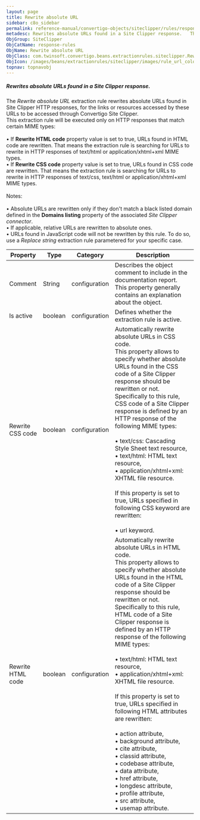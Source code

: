 ```yaml
---
layout: page
title: Rewrite absolute URL
sidebar: c8o_sidebar
permalink: reference-manual/convertigo-objects/siteclipper/rules/response-rules/rewrite-absolute-url/
metadesc: Rewrites absolute URLs found in a Site Clipper response.   The  Rewrite absolute URL  extraction rule rewrites absolute URLs found in Site Clipper HTT
ObjGroup: SiteClipper
ObjCatName: response-rules
ObjName: Rewrite absolute URL
ObjClass: com.twinsoft.convertigo.beans.extractionrules.siteclipper.RewriteAbsoluteUrl
ObjIcon: /images/beans/extractionrules/siteclipper/images/rule_url_color_32x32.png
topnav: topnavobj
---
```

##### Rewrites absolute URLs found in a Site Clipper response. 

The <i>Rewrite absolute URL</i> extraction rule rewrites absolute URLs found in Site Clipper HTTP responses, for the links or resources accessed by these URLs to be accessed through Convertigo Site Clipper. <br/>This extraction rule will be executed only on HTTP responses that match certain MIME types:<br/><br/>• If <b>Rewrite HTML code</b> property value is set to <span class="computer">true</span>, URLs found in HTML code are rewritten. That means the extraction rule is searching for URLs to rewrite in HTTP responses of <span class="computer">text/html</span> or <span class="computer">application/xhtml+xml</span> MIME types. <br/>• If <b>Rewrite CSS code</b> property value is set to <span class="computer">true</span>, URLs found in CSS code are rewritten. That means the extraction rule is searching for URLs to rewrite in HTTP responses of <span class="computer">text/css</span>, <span class="computer">text/html</span> or <span class="computer">application/xhtml+xml</span> MIME types.<br/><br/><span class="orangetwinsoft">Notes:</span><br/><br/>• Absolute URLs are rewritten only if they don't match a black listed domain defined in the <b>Domains listing</b> property of the associated <i>Site Clipper connector</i>.<br/>• If applicable, relative URLs are rewritten to absolute ones. <br/>• URLs found in JavaScript code will not be rewritten by this rule. To do so, use a <i>Replace string</i> extraction rule parametered for your specific case.<br/>

Property | Type | Category | Description
--- | --- | --- | ---
Comment | String | configuration | Describes the object comment to include in the documentation report.<br/>This property generally contains an explanation about the object.
Is active | boolean | configuration | Defines whether the extraction rule is active.
Rewrite CSS code | boolean | configuration | Automatically rewrite absolute URLs in CSS code.<br/>This property allows to specify whether absolute URLs found in the CSS code of a Site Clipper response should be rewritten or not. Specifically to this rule, CSS code of a Site Clipper response is defined by an HTTP response of the following MIME types: <br/><br/>• <span class="computer">text/css</span>: Cascading Style Sheet text resource, <br/>• <span class="computer">text/html</span>: HTML text resource, <br/>• <span class="computer">application/xhtml+xml</span>: XHTML file resource. <br/><br/>If this property is set to <span class="computer">true</span>, URLs specified in following CSS keyword are rewritten: <br/><br/>• <span class="computer">url</span> keyword.<br/>
Rewrite HTML code | boolean | configuration | Automatically rewrite absolute URLs in HTML code.<br/>This property allows to specify whether absolute URLs found in the HTML code of a Site Clipper response should be rewritten or not. Specifically to this rule, HTML code of a Site Clipper response is defined by an HTTP response of the following MIME types: <br/><br/>• <span class="computer">text/html</span>: HTML text resource, <br/>• <span class="computer">application/xhtml+xml</span>: XHTML file resource. <br/><br/>If this property is set to <span class="computer">true</span>, URLs specified in following HTML attributes are rewritten: <br/><br/>• <span class="computer">action</span> attribute, <br/>• <span class="computer">background</span> attribute, <br/>• <span class="computer">cite</span> attribute, <br/>• <span class="computer">classid</span> attribute, <br/>• <span class="computer">codebase</span> attribute, <br/>• <span class="computer">data</span> attribute, <br/>• <span class="computer">href</span> attribute, <br/>• <span class="computer">longdesc</span> attribute, <br/>• <span class="computer">profile</span> attribute, <br/>• <span class="computer">src</span> attribute, <br/>• <span class="computer">usemap</span> attribute.<br/>
